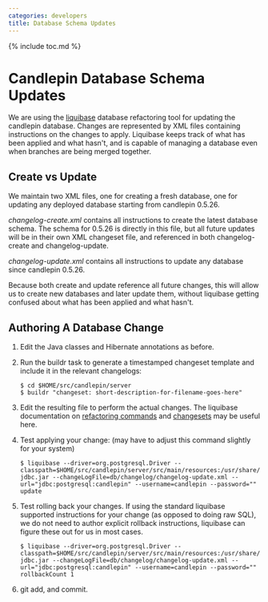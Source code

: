 ```yaml
---
categories: developers
title: Database Schema Updates
---
```

{% include toc.md %}

# Candlepin Database Schema Updates
We are using the [liquibase](http://www.liquibase.org) database
refactoring tool for updating the candlepin database. Changes are represented
by XML files containing instructions on the changes to apply. Liquibase keeps
track of what has been applied and what hasn't, and is capable of managing a
database even when branches are being merged together.

## Create vs Update
We maintain two XML files, one for creating a fresh database, one for updating
any deployed database starting from candlepin 0.5.26. 

_changelog-create.xml_ contains all instructions to create the latest database
schema. The schema for 0.5.26 is directly in this file, but all future updates
will be in their own XML changeset file, and referenced in both
changelog-create and changelog-update.

_changelog-update.xml_ contains all instructions to update any database since
candlepin 0.5.26.

Because both create and update reference all future changes, this will allow us
to create new databases and later update them, without liquibase getting
confused about what has been applied and what hasn't.

## Authoring A Database Change
1. Edit the Java classes and Hibernate annotations as before.
1. Run the buildr task to generate a timestamped changeset template and include it in the relevant changelogs:

   ```
   $ cd $HOME/src/candlepin/server
   $ buildr "changeset: short-description-for-filename-goes-here"
   ```
1. Edit the resulting file to perform the actual changes. The liquibase
   documentation on [refactoring commands](http://www.liquibase.org/documentation/changes) and
   [changesets](http://www.liquibase.org/documentation/changeset) may be useful here.
1. Test applying your change: (may have to adjust this command slightly for your system)

   ```
   $ liquibase --driver=org.postgresql.Driver --classpath=$HOME/src/candlepin/server/src/main/resources:/usr/share/java/postgresql-jdbc.jar --changeLogFile=db/changelog/changelog-update.xml --url="jdbc:postgresql:candlepin" --username=candlepin --password="" update
   ```
1. Test rolling back your changes. If using the standard liquibase supported
   instructions for your change (as opposed to doing raw SQL), we do not need
   to author explicit rollback instructions, liquibase can figure these out for
   us in most cases.

   ```
   $ liquibase --driver=org.postgresql.Driver --classpath=$HOME/src/candlepin/server/src/main/resources:/usr/share/java/postgresql-jdbc.jar --changeLogFile=db/changelog/changelog-update.xml --url="jdbc:postgresql:candlepin" --username=candlepin --password="" rollbackCount 1
   ```
1. git add, and commit.
